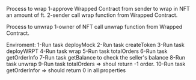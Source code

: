 Process to wrap
1-approve Wrapped Contract from sender to wrap in NFT an amount of ft.
2-sender call wrap function from Wrapped Contract. 

Process to unwrap
1-owner of NFT call unwrap function from Wrapped Contract.

Enviroment:
1-Run task deployMock
2-Run task createToken 
3-Run task deployWRPT
4-Run task wrap
5-Run task totalOrders
6-Run task getOrderInfo
7-Run task getBalance to check the seller's balance
8-Run task unwrap 
9-Run task totalOrders => shoul return -1 order.
10-Run task getOrderInfor => should return 0 in all properties
